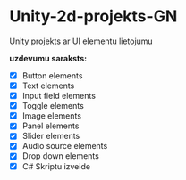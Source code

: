 # Unity-2d-projekts-GN
Unity projekts ar UI elementu lietojumu

**uzdevumu saraksts:**
- [x] Button elements
- [x] Text elements
- [x] Input field elements
- [x] Toggle elements
- [x] Image elements
- [x] Panel elements
- [x] Slider elements
- [x] Audio source elements
- [x] Drop down elements
- [x] C# Skriptu izveide
